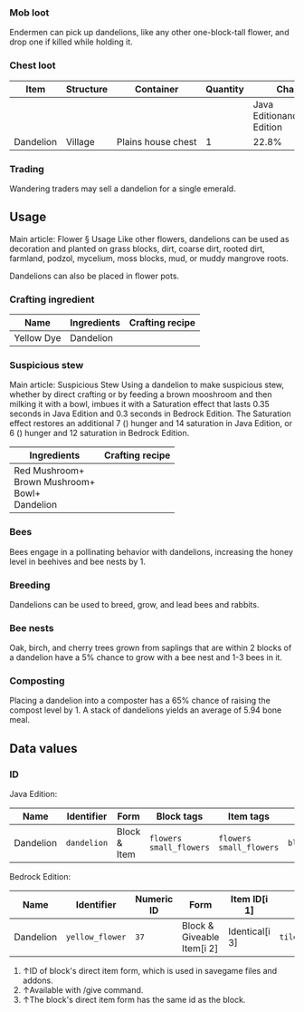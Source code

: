 ### Mob loot
Endermen can pick up dandelions, like any other one-block-tall flower, and drop one if killed while holding it.

### Chest loot
| Item      | Structure | Container          | Quantity | Chance                         |
|-----------|-----------|--------------------|----------|--------------------------------|
|           |           |                    |          | Java EditionandBedrock Edition |
| Dandelion | Village   | Plains house chest | 1        | 22.8%                          |

### Trading
Wandering traders may sell a dandelion for a single emerald.

## Usage
Main article: Flower § Usage
Like other flowers, dandelions can be used as decoration and planted on grass blocks, dirt, coarse dirt, rooted dirt, farmland, podzol, mycelium, moss blocks, mud, or muddy mangrove roots.

Dandelions can also be placed in flower pots.

### Crafting ingredient
| Name       | Ingredients | Crafting recipe |
|------------|-------------|-----------------|
| Yellow Dye | Dandelion   |                 |

### Suspicious stew
Main article: Suspicious Stew
Using a dandelion to make suspicious stew, whether by direct crafting or by feeding a brown mooshroom and then milking it with a bowl, imbues it with a Saturation effect that lasts 0.35 seconds in Java Edition and 0.3 seconds in Bedrock Edition. The Saturation effect restores an additional 7 () hunger and 14 saturation in Java Edition, or 6 () hunger and 12 saturation in Bedrock Edition.

| Ingredients                                               | Crafting recipe |
|-----------------------------------------------------------|-----------------|
| Red Mushroom+<br/>Brown Mushroom+<br/>Bowl+<br/>Dandelion |                 |

### Bees
Bees engage in a pollinating behavior with dandelions, increasing the honey level in beehives and bee nests by 1.

### Breeding
Dandelions can be used to breed, grow, and lead bees and rabbits.

### Bee nests
Oak, birch, and cherry trees grown from saplings that are within 2 blocks of a dandelion have a 5% chance to grow with a bee nest and 1-3 bees in it.

### Composting
Placing a dandelion into a composter has a 65% chance of raising the compost level by 1. A stack of dandelions yields an average of 5.94 bone meal.

## Data values
### ID
Java Edition:

| Name      | Identifier  | Form         | Block tags                    | Item tags                     | Translation key             |
|-----------|-------------|--------------|-------------------------------|-------------------------------|-----------------------------|
| Dandelion | `dandelion` | Block & Item | `flowers`<br/>`small_flowers` | `flowers`<br/>`small_flowers` | `block.minecraft.dandelion` |

Bedrock Edition:

| Name      | Identifier      | Numeric ID | Form                       | Item ID[i 1]   | Translation key                     |
|-----------|-----------------|------------|----------------------------|----------------|-------------------------------------|
| Dandelion | `yellow_flower` | `37`       | Block & Giveable Item[i 2] | Identical[i 3] | `tile.yellow_flower.dandelion.name` |

1. ↑ID of block's direct item form, which is used in savegame files and addons.
2. ↑Available with /give command.
3. ↑The block's direct item form has the same id as the block.


